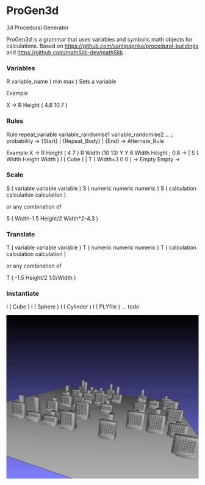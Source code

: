 # ProGen3d
3d Procedural Generator

ProGen3d is a grammar that uses variables and symbolic math objects for calculations.
Based on https://github.com/santipaprika/procedural-buildings and https://github.com/mathSlib-dev/mathSlib .

### Variables

R variable_name ( min max )
Sets a variable

Example

X -> R Height ( 4.6 10.7 )

### Rules

Rule repeat_variable variable_randomise1 variable_randomise2 ... ; probability -> {Start} | {Repeat_Body} | {End} -> Alternate_Rule

Example
X -> R Height ( 4 7 ) R Width (10 13) Y
Y 8 Width Height ; 0.8 -> | S ( Width Height Width ) I ( Cube ) | T ( Width+3 0 0 ) -> Empty
Empty ->


### Scale

S ( variable variable variable )
S ( numeric numeric numeric )
S ( calculation calculation calculation )

or any combination of

S ( Width-1.5 Height/2 Width*2-4.3 ) 

### Translate
T ( variable variable variable )
T ( numeric numeric numeric )
T ( calculation calculation calculation )

or any combination of

T ( -1.5 Height/2 1.0/Width ) 


### Instantiate
I ( Cube )
I ( Sphere )
I ( Cylinder )
I ( PLYfile ) ... todo

<div align="center">
    <img src="snapshot01.png" width="1200px"</img> 
</div>
